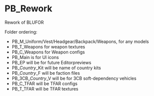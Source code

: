 # PB_Rework
Rework of BLUFOR

Folder ordering:

- PB_M_Uniform/Vest/Headgear/Backpack/Weapons, for any models
- PB_T_Weapons for weapon textures
- PB_C_Weapons for Weapon configs
- PB_Main is for UI icons
- PB_EP will be for future Editorpreviews
- PB_*Country*_Kit will be name of country kits
- PB_*Country*_F will be faction files
- PB_3CB_*Country*_V will be for 3CB soft-dependency vehicles
- PB_C_TFAR will be TFAR configs
- PB_T_TFAR will be TFAR textures
